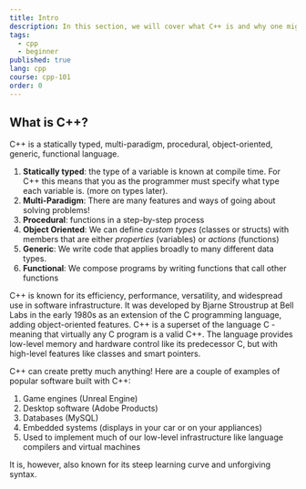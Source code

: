 ```yaml
---
title: Intro
description: In this section, we will cover what C++ is and why one might use it.
tags:
  - cpp
  - beginner
published: true
lang: cpp
course: cpp-101
order: 0
---
```

<base target="_blank">

## What is C++?
C++ is a statically typed, multi-paradigm, procedural, object-oriented, generic, functional language.

1. **Statically typed**: the type of a variable is known at compile time. For C++ this means that you as the programmer must specify what type each variable is. (more on types later).
2. **Multi-Paradigm**: There are many features and ways of going about solving problems!
3. **Procedural**: functions in a step-by-step process
4. **Object Oriented**: We can define _custom types_ (classes or structs) with members that are either _properties_ (variables) or _actions_ (functions)
5. **Generic**: We write code that applies broadly to many different data types.
6. **Functional**: We compose programs by writing functions that call other functions

C++ is known for its efficiency, performance, versatility, and widespread use in software infrastructure. It was developed by Bjarne Stroustrup at Bell Labs in the early 1980s as an extension of the C programming language, adding object-oriented features. C++ is a superset of the language C - meaning that virtually any C program is a valid C++. The language provides low-level memory and hardware control like its predecessor C, but with high-level features like classes and smart pointers.

C++ can create pretty much anything! Here are a couple of examples of popular software built with C++:
  1. Game engines (Unreal Engine)
  2. Desktop software (Adobe Products)
  3. Databases (MySQL)
  4. Embedded systems (displays in your car or on your appliances)
  5. Used to implement much of our low-level infrastructure like language compilers and virtual machines

It is, however, also known for its steep learning curve and unforgiving syntax.
